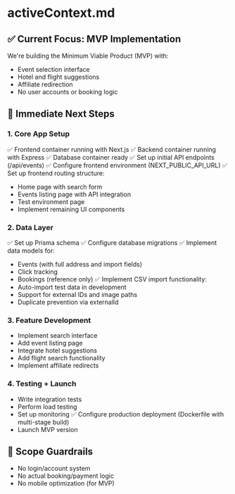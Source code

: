 # activeContext.md

## ✅ Current Focus: MVP Implementation

We're building the Minimum Viable Product (MVP) with:

- Event selection interface
- Hotel and flight suggestions
- Affiliate redirection
- No user accounts or booking logic

## 🧭 Immediate Next Steps

### 1. Core App Setup

✅ Frontend container running with Next.js
✅ Backend container running with Express
✅ Database container ready
✅ Set up initial API endpoints (/api/events)
✅ Configure frontend environment (NEXT_PUBLIC_API_URL)
✅ Set up frontend routing structure:
  - Home page with search form
  - Events listing page with API integration
  - Test environment page
- Implement remaining UI components

### 2. Data Layer

✅ Set up Prisma schema
✅ Configure database migrations
✅ Implement data models for:
  - Events (with full address and import fields)
  - Click tracking
  - Bookings (reference only)
✅ Implement CSV import functionality:
  - Auto-import test data in development
  - Support for external IDs and image paths
  - Duplicate prevention via externalId

### 3. Feature Development

- Implement search interface
- Add event listing page
- Integrate hotel suggestions
- Add flight search functionality
- Implement affiliate redirects

### 4. Testing + Launch

- Write integration tests
- Perform load testing
- Set up monitoring
✅ Configure production deployment (Dockerfile with multi-stage build)
- Launch MVP version

## 🧱 Scope Guardrails

- No login/account system
- No actual booking/payment logic
- No mobile optimization (for MVP)
